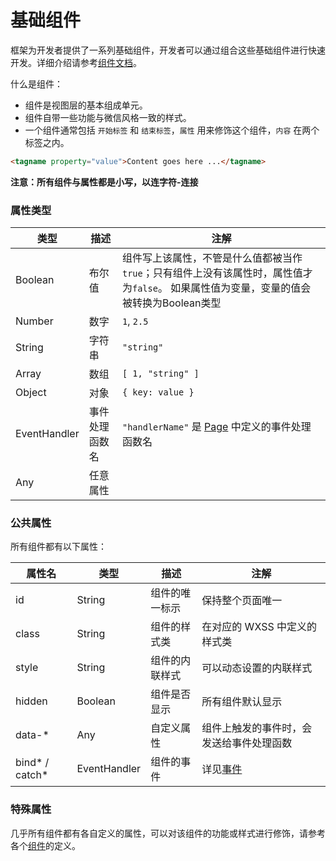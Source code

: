 # 基础组件

框架为开发者提供了一系列基础组件，开发者可以通过组合这些基础组件进行快速开发。详细介绍请参考[组件文档](https://developers.weixin.qq.com/miniprogram/dev/component/index.html)。

什么是组件：

- 组件是视图层的基本组成单元。
- 组件自带一些功能与微信风格一致的样式。
- 一个组件通常包括 `开始标签` 和 `结束标签`，`属性` 用来修饰这个组件，`内容` 在两个标签之内。

```html
<tagname property="value">Content goes here ...</tagname>
```

**注意：所有组件与属性都是小写，以连字符-连接**

### 属性类型

| 类型         | 描述           | 注解                                                         |
| ------------ | -------------- | ------------------------------------------------------------ |
| Boolean      | 布尔值         | 组件写上该属性，不管是什么值都被当作 `true`；只有组件上没有该属性时，属性值才为`false`。 如果属性值为变量，变量的值会被转换为Boolean类型 |
| Number       | 数字           | `1`, `2.5`                                                   |
| String       | 字符串         | `"string"`                                                   |
| Array        | 数组           | `[ 1, "string" ]`                                            |
| Object       | 对象           | `{ key: value }`                                             |
| EventHandler | 事件处理函数名 | `"handlerName"` 是 [Page](https://developers.weixin.qq.com/miniprogram/dev/framework/app-service/page.html) 中定义的事件处理函数名 |
| Any          | 任意属性       |                                                              |

### 公共属性

所有组件都有以下属性：

| 属性名         | 类型         | 描述           | 注解                                                         |
| -------------- | ------------ | -------------- | ------------------------------------------------------------ |
| id             | String       | 组件的唯一标示 | 保持整个页面唯一                                             |
| class          | String       | 组件的样式类   | 在对应的 WXSS 中定义的样式类                                 |
| style          | String       | 组件的内联样式 | 可以动态设置的内联样式                                       |
| hidden         | Boolean      | 组件是否显示   | 所有组件默认显示                                             |
| data-*         | Any          | 自定义属性     | 组件上触发的事件时，会发送给事件处理函数                     |
| bind* / catch* | EventHandler | 组件的事件     | 详见[事件](https://developers.weixin.qq.com/miniprogram/dev/framework/view/wxml/event.html) |

### 特殊属性

几乎所有组件都有各自定义的属性，可以对该组件的功能或样式进行修饰，请参考各个[组件](https://developers.weixin.qq.com/miniprogram/dev/component/index.html)的定义。